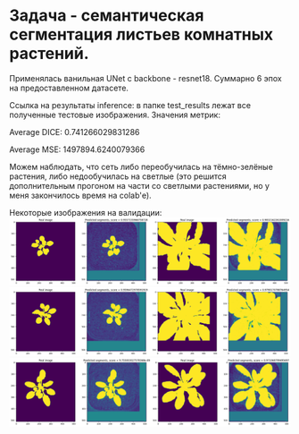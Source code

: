 # Задача - семантическая сегментация листьев комнатных растений.

Применялась ванильная UNet с backbone - resnet18. Суммарно 6 эпох на предоставленном датасете.

Ссылка на результаты inference: в папке test_results лежат все полученные тестовые изображения.
Значения метрик:

Average DICE: 0.741266029831286

Average MSE: 1497894.6240079366

Можем наблюдать, что сеть либо переобучилась на тёмно-зелёные растения, либо недообучилась на светлые (это решится дополнительным прогоном на части со светлыми растениями, но у меня закончилось время на colab'е).

Некоторые изображения на валидации:
![img.png](img.png)
![img_1.png](img_1.png)
![img_2.png](img_2.png)
